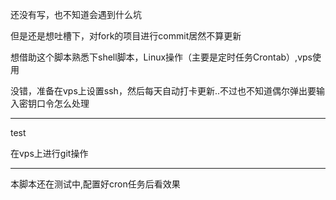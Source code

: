 还没有写，也不知道会遇到什么坑

但是还是想吐槽下，对fork的项目进行commit居然不算更新

想借助这个脚本熟悉下shell脚本，Linux操作（主要是定时任务Crontab）,vps使用

没错，准备在vps上设置ssh，然后每天自动打卡更新..不过也不知道偶尔弹出要输入密钥口令怎么处理

---

test

在vps上进行git操作

---

本脚本还在测试中,配置好cron任务后看效果

